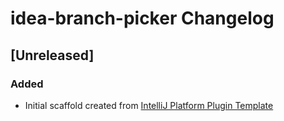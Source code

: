 <!-- Keep a Changelog guide -> https://keepachangelog.com -->

# idea-branch-picker Changelog

## [Unreleased]
### Added
- Initial scaffold created from [IntelliJ Platform Plugin Template](https://github.com/JetBrains/intellij-platform-plugin-template)
